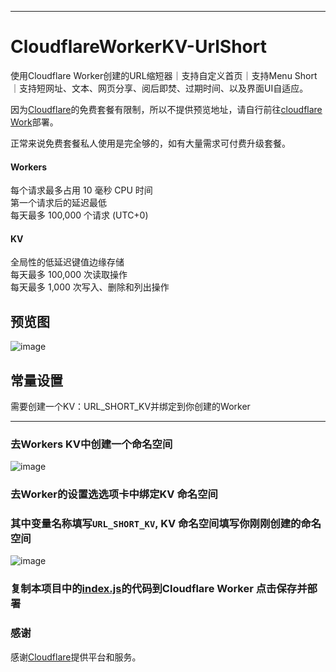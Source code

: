-------
# CloudflareWorkerKV-UrlShort
使用Cloudflare Worker创建的URL缩短器｜支持自定义首页｜支持Menu Short｜支持短网址、文本、网页分享、阅后即焚、过期时间、以及界面UI自适应。

因为[Cloudflare](https://www.cloudflare.com)的免费套餐有限制，所以不提供预览地址，请自行前往[cloudflare Work](https://dash.cloudflare.com)部署。  

正常来说免费套餐私人使用是完全够的，如有大量需求可付费升级套餐。
#### Workers  
每个请求最多占用 10 毫秒 CPU 时间  
第一个请求后的延迟最低  
每天最多 100,000 个请求 (UTC+0)  
#### KV  
全局性的低延迟键值边缘存储  
每天最多 100,000 次读取操作  
每天最多 1,000 次写入、删除和列出操作  
  
## 预览图

![image](https://github.com/user-attachments/assets/25d3c304-3b25-485a-b158-29d795439cbd)

## 常量设置

需要创建一个KV：URL_SHORT_KV并绑定到你创建的Worker

-------
### 去Workers KV中创建一个命名空间
![image](https://github.com/user-attachments/assets/eb761e5d-bdfa-4ef6-8c8f-d347bd27daed)

### 去Worker的设置选选项卡中绑定KV 命名空间
### 其中变量名称填写`URL_SHORT_KV`, KV 命名空间填写你刚刚创建的命名空间

![image](https://github.com/user-attachments/assets/68db428a-c3af-42f7-90fc-43ba91f9cc7b)


### 复制本项目中的[index.js](/index.js)的代码到Cloudflare Worker 点击保存并部署

### 感谢
感谢[Cloudflare](https://www.cloudflare.com)提供平台和服务。
